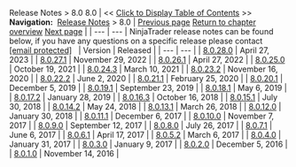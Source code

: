 ﻿
Release Notes > 8.0
8.0
| << [Click to Display Table of Contents](8_0.md) >> **Navigation:**     [Release Notes](release_notes.md) > 8.0 | [Previous page](8_1_1_3.md) [Return to chapter overview](release_notes.md) [Next page](8_0_28_0.md) |
| --- | --- |
NinjaTrader release notes can be found below, if you have any questions on a specific release please contact [[email protected]](/cdn-cgi/l/email-protection#73031f1207151c011e000603031c0107331d1a1d19120701121716015d101c1e) 
 
| Version | Released |
| --- | --- |
| [8.0.28.0](8_0_28_0.md) | April 27, 2023 |
| [8.0.27.1](8_0_27_1.md) | November 29, 2022 |
| [8.0.26.1](8_0_26_1.md) | April 27, 2022 |
| [8.0.25.0](8_0_25_0.md) | October 19, 2021 |
| [8.0.24.3](8_0_24_3.md) | March 10, 2021 |
| [8.0.23.2](8_0_23_2.md) | November 16, 2020 |
| [8.0.22.2](8_0_22_2.md) | June 2, 2020 |
| [8.0.21.1](8_0_21_1.md) | February 25, 2020 |
| [8.0.20.1](8_0_20_1.md) | December 5, 2019 |
| [8.0.19.1](8_0_19_1.md) | September 23, 2019 |
| [8.0.18.1](8_0_18_1.md) | May 6, 2019 |
| [8.0.17.2](8_0_17_2.md) | January 28, 2019 |
| [8.0.16.3](8_0_16_3.md) | October 16, 2018 |
| [8.0.15.1](8_0_15_1.md) | July 30, 2018 |
| [8.0.14.2](8_0_14_2.md) | May 24, 2018 |
| [8.0.13.1](8_0_13_1.md) | March 26, 2018 |
| [8.0.12.0](8_0_12_0.md) | January 30, 2018 |
| [8.0.11.1](8_0_11_1.md) | December 6, 2017 |
| [8.0.10.0](8_0_10_0.md) | November 7, 2017 |
| [8.0.9.0](8_0_9_0.md) | September 12, 2017 |
| [8.0.8.0](8_0_8_0.md) | July 26, 2017 |
| [8.0.7.1](8_0_7_1.md) | June 6, 2017 |
| [8.0.6.1](8_0_6_1.md) | April 17, 2017 |
| [8.0.5.2](8_0_5_2.md) | March 6, 2017 |
| [8.0.4.0](8_0_4_0.md) | January 31, 2017 |
| [8.0.3.0](8_0_3_0.md) | January 9, 2017 |
| [8.0.2.0](8_0_2_0.md) | December 5, 2016 |
| [8.0.1.0](8_0_1_0.md) | November 14, 2016 |

